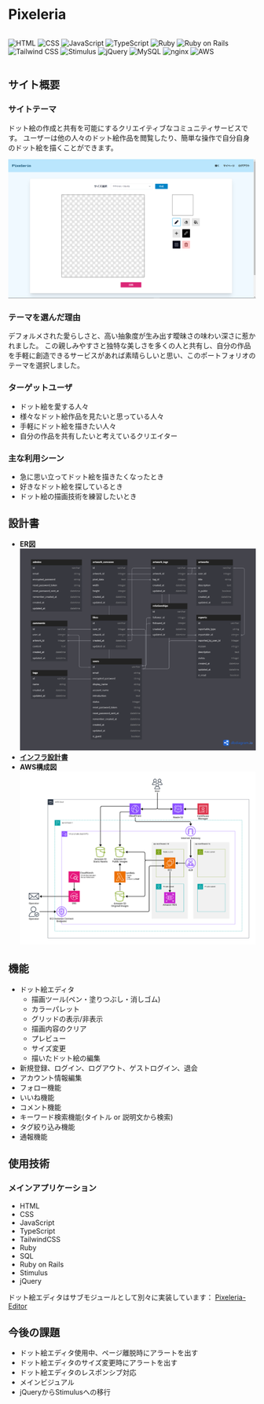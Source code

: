 # Pixeleria

<div style="display: flex; gap: 0.25rem;">

  ![HTML](https://img.shields.io/badge/HTML-%23E34F26?logo=html5&logoColor=%23e5e7eb "HTML")
  ![CSS](https://img.shields.io/badge/CSS-%231572B6?logo=css3&logoColor=%23e5e7eb "CSS")
  ![JavaScript](https://img.shields.io/badge/JavaScript-%23323230?logo=javascript "JavaScript")
  ![TypeScript](https://img.shields.io/badge/TypeScript-%233178C6?logo=typescript&logoColor=%23FFFFFF "TypeScript")
  ![Ruby](https://img.shields.io/badge/Ruby-%23CC342D?logo=ruby "Ruby")
  ![Ruby on Rails](https://img.shields.io/badge/Ruby%20on%20Rails-%23D30001?logo=rubyonrails "Ruby on Rails")
  ![Tailwind CSS](https://img.shields.io/badge/Tailwind%20CSS-%23334155?logo=tailwindcss "Tailwind CSS")
  ![Stimulus](https://img.shields.io/badge/Stimulus-%2377E8B9?logo=stimulus&logoColor=%23000000 "Stimulus")
  ![jQuery](https://img.shields.io/badge/jQuery-%230769AD?logo=jquery&logoColor=%23000000 "jQuery")
  ![MySQL](https://img.shields.io/badge/MySQL-%234479A1?logo=mysql&logoColor=%23ffffff "MySQL")
  ![nginx](https://img.shields.io/badge/nginx-%234479A1?logo=nginx&logoColor=%23ffffff "nginx")
  ![AWS](https://img.shields.io/badge/AWS-%23232F3E?logo=amazonaws&logoColor=%23FF9900 "AWS")

</div>

## サイト概要

### サイトテーマ

ドット絵の作成と共有を可能にするクリエイティブなコミュニティサービスです。
ユーザーは他の人々のドット絵作品を閲覧したり、簡単な操作で自分自身のドット絵を描くことができます。

![エディタのスクリーンショット](https://raw.githubusercontent.com/3-masato/Pixeleria/main/application_spec/screen.png "エディタのスクリーンショット")

### テーマを選んだ理由

デフォルメされた愛らしさと、高い抽象度が生み出す曖昧さの味わい深さに惹かれました。
この親しみやすさと独特な美しさを多くの人と共有し、自分の作品を手軽に創造できるサービスがあれば素晴らしいと思い、このポートフォリオのテーマを選択しました。

### ターゲットユーザ

- ドット絵を愛する人々
- 様々なドット絵作品を見たいと思っている人々
- 手軽にドット絵を描きたい人々
- 自分の作品を共有したいと考えているクリエイター

### 主な利用シーン

- 急に思い立ってドット絵を描きたくなったとき
- 好きなドット絵を探しているとき
- ドット絵の描画技術を練習したいとき

## 設計書

- **ER図**
  ![PixeleriaのER図](https://raw.githubusercontent.com/3-masato/Pixeleria/main/application_spec/assets/Pixeleria_ER_diagram_v3.png "ER図")
- **[インフラ設計書](https://docs.google.com/spreadsheets/d/1w5kE9Cck15UpGISQLlzqqJhV8B3wSsnTW6B9j5wE2uQ/edit#gid=0)**
- **AWS構成図**
  ![AWS構成図](https://raw.githubusercontent.com/3-masato/Pixeleria/main/application_spec/assets/AWS%20Network%20Diagram.png "AWS構成図")

## 機能

- ドット絵エディタ
  - 描画ツール(ペン・塗りつぶし・消しゴム)
  - カラーパレット
  - グリッドの表示/非表示
  - 描画内容のクリア
  - プレビュー
  - サイズ変更
  - 描いたドット絵の編集
- 新規登録、ログイン、ログアウト、ゲストログイン、退会
- アカウント情報編集
- フォロー機能
- いいね機能
- コメント機能
- キーワード検索機能(タイトル or 説明文から検索)
- タグ絞り込み機能
- 通報機能

## 使用技術

### メインアプリケーション

- HTML
- CSS
- JavaScript
- TypeScript
- TailwindCSS
- Ruby
- SQL
- Ruby on Rails
- Stimulus
- jQuery

ドット絵エディタはサブモジュールとして別々に実装しています：
[Pixeleria-Editor](https://github.com/3-masato/Pixeleria-Editor)

## 今後の課題

- ドット絵エディタ使用中、ページ離脱時にアラートを出す
- ドット絵エディタのサイズ変更時にアラートを出す
- ドット絵エディタのレスポンシブ対応
- メインビジュアル
- jQueryからStimulusへの移行
